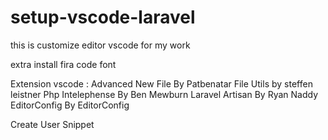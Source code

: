 # setup-vscode-laravel
this is customize editor vscode for my work

extra 
install fira code font

Extension vscode :
Advanced New File By Patbenatar
File Utils by steffen leistner
Php Intelephense By Ben Mewburn
Laravel Artisan By Ryan Naddy
EditorConfig By EditorConfig

Create User Snippet
